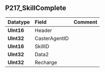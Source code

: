 ## P217\_SkillComplete ##
| **Datatype** | **Field** | **Comment** |
|:-------------|:----------|:------------|
| **UInt16** | Header |  |
| **UInt32** | CasterAgentID |  |
| **UInt16** | SkillID |  |
| **UInt32** | Data2 |  |
| **UInt32** | Recharge |  |